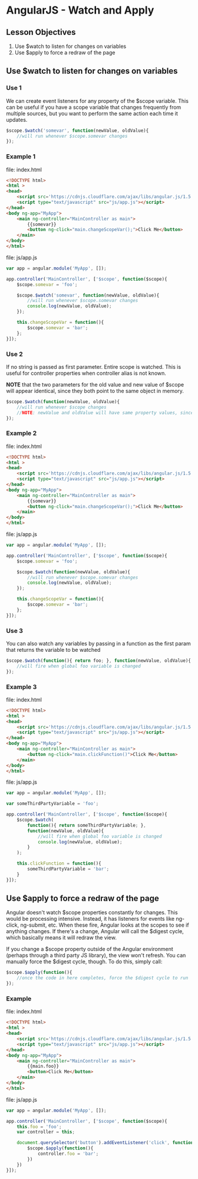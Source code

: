 # AngularJS - Watch and Apply

## Lesson Objectives

1. Use $watch to listen for changes on variables
1. Use $apply to force a redraw of the page

## Use $watch to listen for changes on variables

### Use 1

We can create event listeners for any property of the $scope variable.  This can be useful if you have a scope variable that changes frequently from multiple sources, but you want to perform the same action each time it updates.

```javascript
$scope.$watch('somevar', function(newValue, oldValue){
	//will run whenever $scope.somevar changes
});
```

### Example 1

file: index.html
```html
<!DOCTYPE html>
<html >
<head>
	<script src='https://cdnjs.cloudflare.com/ajax/libs/angular.js/1.5.8/angular.min.js'></script>
	<script type="text/javascript" src="js/app.js"></script>
</head>
<body ng-app="MyApp">
	<main ng-controller="MainController as main">
		{{somevar}}
		<button ng-click="main.changeScopeVar();">Click Me</button>
	</main>
</body>
</html>
```

file: js/app.js
```javascript
var app = angular.module('MyApp', []);

app.controller('MainController', ['$scope', function($scope){
	$scope.somevar = 'foo';

	$scope.$watch('somevar', function(newValue, oldValue){
		//will run whenever $scope.somevar changes
		console.log(newValue, oldValue);
	});

	this.changeScopeVar = function(){
		$scope.somevar = 'bar';
	};
}]);
```

### Use 2

If no string is passed as first parameter.  Entire scope is watched.  This is useful for controller properties when controller alias is not known.

**NOTE** that the two parameters for the old value and new value of $scope will appear identical, since they both point to the same object in memory.

```javascript
$scope.$watch(function(newValue, oldValue){
	//will run whenever $scope changes
	//NOTE: newValue and oldValue will have same property values, since both point the same object, which has been modified
});
```

### Example 2

file: index.html
```html
<!DOCTYPE html>
<html >
<head>
	<script src='https://cdnjs.cloudflare.com/ajax/libs/angular.js/1.5.8/angular.min.js'></script>
	<script type="text/javascript" src="js/app.js"></script>
</head>
<body ng-app="MyApp">
	<main ng-controller="MainController as main">
		{{somevar}}
		<button ng-click="main.changeScopeVar();">Click Me</button>
	</main>
</body>
</html>
```

file: js/app.js
```javascript
var app = angular.module('MyApp', []);

app.controller('MainController', ['$scope', function($scope){
	$scope.somevar = 'foo';

	$scope.$watch(function(newValue, oldValue){
		//will run whenever $scope.somevar changes
		console.log(newValue, oldValue);
	});

	this.changeScopeVar = function(){
		$scope.somevar = 'bar';
	};
}]);
```

### Use 3

You can also watch any variables by passing in a function as the first param that returns the variable to be watched

```javascript
$scope.$watch(function(){ return foo; }, function(newValue, oldValue){
	//will fire when global foo variable is changed
});
```

### Example 3

file: index.html
```html
<!DOCTYPE html>
<html >
<head>
	<script src='https://cdnjs.cloudflare.com/ajax/libs/angular.js/1.5.8/angular.min.js'></script>
	<script type="text/javascript" src="js/app.js"></script>
</head>
<body ng-app="MyApp">
	<main ng-controller="MainController as main">
		<button ng-click="main.clickFunction()">Click Me</button>
	</main>
</body>
</html>
```

file: js/app.js
```javascript
var app = angular.module('MyApp', []);

var someThirdPartyVariable = 'foo';

app.controller('MainController', ['$scope', function($scope){
	$scope.$watch(
		function(){ return someThirdPartyVariable; },
		function(newValue, oldValue){
			//will fire when global foo variable is changed
			console.log(newValue, oldValue);
		}
	);

	this.clickFunction = function(){
		someThirdPartyVariable = 'bar';
	}
}]);
```

## Use $apply to force a redraw of the page

Angular doesn't watch $scope properties constantly for changes.  This would be processing intensive.  Instead, it has listeners for events like ng-click, ng-submit, etc.  When these fire, Angular looks at the scopes to see if anything changes.  If there's a change, Angular will call the $digest cycle, which basically means it will redraw the view.

If you change a $scope property outside of the Angular environment (perhaps through a third party JS library), the view won't refresh.  You can manually force the $digest cycle, though.  To do this, simply call:

```javascript
$scope.$apply(function(){
	//once the code in here completes, force the $digest cycle to run
});
```

### Example

file: index.html
```html
<!DOCTYPE html>
<html >
<head>
	<script src='https://cdnjs.cloudflare.com/ajax/libs/angular.js/1.5.8/angular.min.js'></script>
	<script type="text/javascript" src="js/app.js"></script>
</head>
<body ng-app="MyApp">
	<main ng-controller="MainController as main">
		{{main.foo}}
		<button>Click Me</button>
	</main>
</body>
</html>
```

file: js/app.js
```javascript
var app = angular.module('MyApp', []);

app.controller('MainController', ['$scope', function($scope){
	this.foo = 'foo';
	var controller = this;

	document.querySelector('button').addEventListener('click', function(){
		$scope.$apply(function(){
			controller.foo = 'bar';
		})
	})
}]);
```
